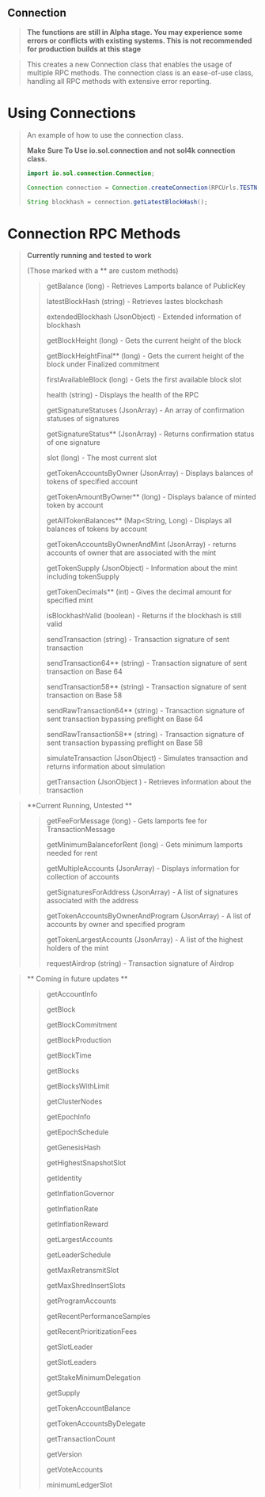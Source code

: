 ## Connection

> **The functions are still in Alpha stage. You may experience some errors or conflicts with existing systems. This is not recommended for production builds at this stage**

> This creates a new Connection class that enables the usage of multiple RPC methods. The connection class is an ease-of-use class, handling all RPC methods with extensive error reporting.

# Using Connections

> An example of how to use the connection class. 
> 
>**Make Sure To Use io.sol.connection and not sol4k connection class.**
>```java
>import io.sol.connection.Connection;
>
>Connection connection = Connection.createConnection(RPCUrls.TESTNET, Commitment.CONFIRMED);
>
>String blockhash = connection.getLatestBlockHash();
>```

# Connection RPC Methods

> **Currently running and tested to work**
> 
> (Those marked with a ** are custom methods)
> >getBalance (long) - Retrieves Lamports balance of PublicKey
> >
> >latestBlockHash (string) - Retrieves lastes blockchash
> >
> >extendedBlockhash (JsonObject) - Extended information of blockhash
> >
> >getBlockHeight (long) - Gets the current height of the block
> >
> >getBlockHeightFinal** (long) - Gets the current height of the block under Finalized commitment
> >
> >firstAvailableBlock (long) - Gets the first available block slot
> >
> >health (string) - Displays the health of the RPC
> >
> >getSignatureStatuses (JsonArray) - An array of confirmation statuses of signatures
> >
> >getSignatureStatus** (JsonArray) - Returns confirmation status of one signature
> >
> >slot (long) - The most current slot
> >
> >getTokenAccountsByOwner (JsonArray) - Displays balances of tokens of specified account
> >
> >getTokenAmountByOwner** (long) - Displays balance of minted token by account
> >
> >getAllTokenBalances** (Map<String, Long) - Displays all balances of tokens by account
> >
> >getTokenAccountsByOwnerAndMint (JsonArray) - returns accounts of owner that are associated with the mint
> >
> >getTokenSupply (JsonObject) - Information about the mint including tokenSupply
> >
> >getTokenDecimals** (int) - Gives the decimal amount for specified mint
> >
> >isBlockhashValid (boolean) - Returns if the blockhash is still valid
> >
> >sendTransaction (string) - Transaction signature of sent transaction
> >
> >sendTransaction64** (string) - Transaction signature of sent transaction on Base 64
> >
> >sendTransaction58** (string) - Transaction signature of sent transaction on Base 58
> >
> >sendRawTransaction64** (string) - Transaction signature of sent transaction bypassing preflight on Base 64
> >
> >sendRawTransaction58** (string) - Transaction signature of sent transaction bypassing preflight on Base 58
> >
> >simulateTransaction (JsonObject) - Simulates transaction and returns information about simulation
> >
> >getTransaction (JsonObject ) - Retrieves information about the transaction

> **Current Running, Untested **
> >getFeeForMessage (long) - Gets lamports fee for TransactionMessage
> >
>>getMinimumBalanceforRent (long) - Gets minimum lamports needed for rent
> >
>>getMultipleAccounts (JsonArray) - Displays information for collection of accounts
>>
>>getSignaturesForAddress (JsonArray) - A list of signatures associated with the address
>>
>>getTokenAccountsByOwnerAndProgram (JsonArray) - A list of accounts by owner and specified program
>>
>>getTokenLargestAccounts (JsonArray) - A list of the highest holders of the mint
>>
>>requestAirdrop (string) - Transaction signature of Airdrop

> ** Coming in future updates **
> > getAccountInfo
> >
>>getBlock
> >
>>getBlockCommitment
> >
>>getBlockProduction
> >
>>getBlockTime
> >
>>getBlocks
> >
>>getBlocksWithLimit
> >
>>getClusterNodes
> >
>>getEpochInfo
> >
>>getEpochSchedule
> >
>>getGenesisHash
> >
>>getHighestSnapshotSlot
> >
>>getIdentity
> >
>>getInflationGovernor
> >
>>getInflationRate
> >
>>getInflationReward
> >
>>getLargestAccounts
> >
>>getLeaderSchedule
> >
>>getMaxRetransmitSlot
> >
>>getMaxShredInsertSlots
> >
>>getProgramAccounts
> >
>>getRecentPerformanceSamples
> >
>>getRecentPrioritizationFees
> >
>>getSlotLeader
> >
>>getSlotLeaders
> >
>>getStakeMinimumDelegation
> >
>>getSupply
> >
>>getTokenAccountBalance
> >
>>getTokenAccountsByDelegate
> >
>>getTransactionCount
> >
>>getVersion
> >
>>getVoteAccounts
> >
>>minimumLedgerSlot



